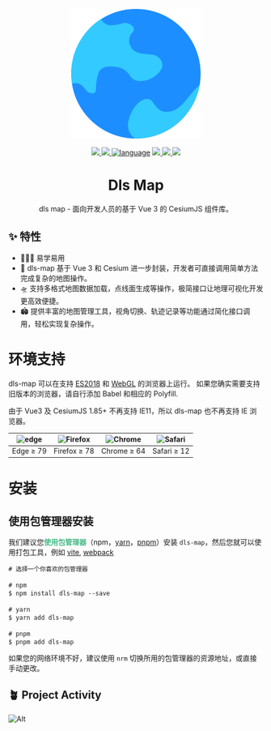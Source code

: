 <!--
 * @Author: Kang
 * @Date: 2024-10-09 17:18:54
 * @Last Modified by: Kang
 * @LastEditTime: 2024-10-11 17:57:16
-->
<p align="center">
  <img width="256px" src="https://raw.githubusercontent.com/kangshuolei/dls-map-doc/refs/heads/main/earth.svg">
</p>

<p align="center">
  <a href="https://github.com/kangshuolei/dls-map/blob/master/.github/workflows/main.yml" target="_blank">
    <img src="https://img.shields.io/github/actions/workflow/status/zouyaoji/vue-cesium/publish-npm.yml?style=plastic">
  </a>
  <a href="https://www.npmjs.com/package/dls-map" target="_blank">
    <img src="https://img.shields.io/npm/v/dls-map?style=plastic">
  </a>
   <a href="#badge"><img src="https://img.shields.io/github/languages/top/kangshuolei/dls-map" alt="language"></a>
  <a href="https://npmcharts.com/compare/dls-map?minimal=true" target="_blank">
    <img src="https://img.shields.io/npm/dm/dls-map?style=plastic">
  </a>
  <a href="https://github.com/kangshuolei/dls-map/blob/master/LICENSE" target="_blank">
    <img src="https://img.shields.io/github/license/kangshuolei/dls-map?style=plastic">
  </a>
  <a href="https://github.com/kangshuolei/dls-map/stargazers" target="_blank">
    <img src="https://img.shields.io/github/stars/kangshuolei/dls-map?style=plastic" />
  </a>
  <br>
</p>

<div align="center">

# Dls Map


dls map - 面向开发人员的基于 Vue 3 的 CesiumJS 组件库。

</div>

## ✨ 特性

- 🏄🏼‍♂️ 易学易用
- 🔋 dls-map 基于 Vue 3 和 Cesium 进一步封装，开发者可直接调用简单方法完成复杂的地图操作。
- 🛸 支持多格式地图数据加载，点线面生成等操作，极简接口让地理可视化开发更高效便捷。
- 🏟️ 提供丰富的地图管理工具，视角切换、轨迹记录等功能通过简化接口调用，轻松实现复杂操作。


# 环境支持

dls-map 可以在支持 [ES2018](https://caniuse.com/?feats=mdn-javascript_builtins_regexp_dotall,mdn-javascript_builtins_regexp_lookbehind_assertion,mdn-javascript_builtins_regexp_named_capture_groups,mdn-javascript_builtins_regexp_property_escapes,mdn-javascript_builtins_symbol_asynciterator,mdn-javascript_functions_method_definitions_async_generator_methods,mdn-javascript_grammar_template_literals_template_literal_revision,mdn-javascript_operators_destructuring_rest_in_objects,mdn-javascript_operators_spread_spread_in_destructuring,promise-finally) 和 [WebGL](https://caniuse.com/webgl) 的浏览器上运行。 如果您确实需要支持旧版本的浏览器，请自行添加 Babel 和相应的 Polyfill.

由于 Vue3 及 CesiumJS 1.85+ 不再支持 IE11，所以 dls-map 也不再支持 IE 浏览器。

| ![edge](https://unpkg.com/@browser-logos/edge/edge_32x32.png) | ![Firefox](https://unpkg.com/@browser-logos/firefox/firefox_32x32.png) | ![Chrome](https://unpkg.com/@browser-logos/chrome/chrome_32x32.png) | ![Safari](https://unpkg.com/@browser-logos/safari/safari_32x32.png) |
| :-----------------------------------------------------------: | :--------------------------------------------------------------------: | :-----------------------------------------------------------------: | :-----------------------------------------------------------------: |
|                           Edge ≥ 79                           |                              Firefox ≥ 78                              |                             Chrome ≥ 64                             |                             Safari ≥ 12                             |


# 安装

## 使用包管理器安装

我们建议您<span style="color: rgb(66 184 131);"><b>使用包管理器</b></span>（npm，[yarn](https://classic.yarnpkg.com/lang/en/)，[pnpm](https://pnpm.io/zh/)）安装 `dls-map`，然后您就可以使用打包工具，例如 [vite](https://vitejs.dev), [webpack](https://webpack.js.org/)

```shell
# 选择一个你喜欢的包管理器

# npm
$ npm install dls-map --save

# yarn
$ yarn add dls-map

# pnpm
$ pnpm add dls-map
```

如果您的网络环境不好，建议使用 `nrm` 切换所用的包管理器的资源地址，或直接手动更改。

## 🪴 Project Activity
![Alt](https://repobeats.axiom.co/api/embed/83ab2b9de044e5e7dbe0c90f340aa2c27d7cb880.svg "Repobeats analytics image")